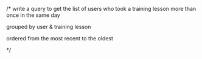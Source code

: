 
/*
write a query to get the list of users who took a training lesson more than once
in the same day

grouped by user & training lesson

ordered from the most recent to the oldest

*/


